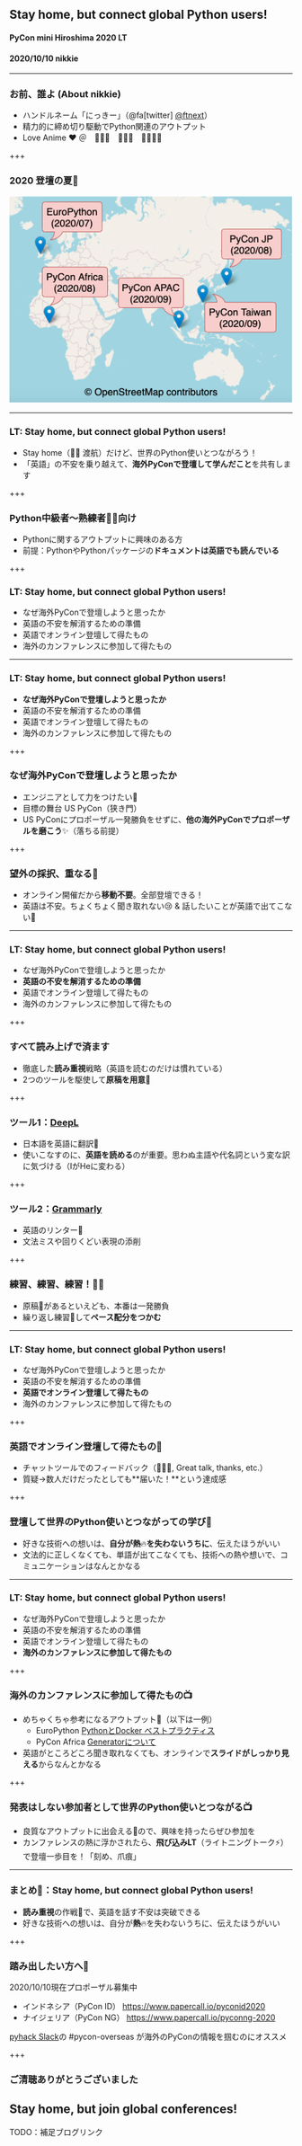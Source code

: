## Stay home, but connect global Python users!
#### PyCon mini Hiroshima 2020 LT
#### 2020/10/10 nikkie

---

### お前、誰よ (About nikkie)

- ハンドルネーム「にっきー」（@fa[twitter] [@ftnext](https://twitter.com/ftnext)）
- 精力的に締め切り駆動でPython関連のアウトプット
- Love Anime ❤️ ＠　🎺🎷🔥　💌📮📨　🌸🌹🌻💃

+++

### 2020 登壇の夏🎤

![ヨーロッパ、アフリカ、台湾やマレーシアと各地のPyConにオンラインで登壇しました](pyconhiro_Oct_connect_global/assets/images/folium_world_map.drawio.png)

---

### LT: Stay home, but connect global Python users!

- Stay home（🙅‍♂️ 渡航）だけど、世界のPython使いとつながろう！
- 「英語」の不安を乗り越えて、**海外PyConで登壇して学んだこと**を共有します

+++

### Python中級者〜熟練者🧙‍♂️向け

- Pythonに関するアウトプットに興味のある方
- 前提：PythonやPythonパッケージの**ドキュメントは英語でも読んでいる**

+++

### LT: Stay home, but connect global Python users!

- なぜ海外PyConで登壇しようと思ったか
- 英語の不安を解消するための準備
- 英語でオンライン登壇して得たもの
- 海外のカンファレンスに参加して得たもの

---

### LT: Stay home, but connect global Python users!

- **なぜ海外PyConで登壇しようと思ったか**
- 英語の不安を解消するための準備
- 英語でオンライン登壇して得たもの
- 海外のカンファレンスに参加して得たもの

+++

### なぜ海外PyConで登壇しようと思ったか

- エンジニアとして力をつけたい💪
- 目標の舞台 US PyCon（狭き門）
- US PyConにプロポーザル一発勝負をせずに、**他の海外PyConでプロポーザルを磨こう**✨（落ちる前提）

+++

### 望外の採択、重なる💖

- オンライン開催だから**移動不要**。全部登壇できる！
- 英語は不安。ちょくちょく聞き取れない😢 & 話したいことが英語で出てこない🥺

---

### LT: Stay home, but connect global Python users!

- なぜ海外PyConで登壇しようと思ったか
- **英語の不安を解消するための準備**
- 英語でオンライン登壇して得たもの
- 海外のカンファレンスに参加して得たもの

+++

### すべて読み上げで済ます

- 徹底した**読み重視**戦略（英語を読むのだけは慣れている）
- 2つのツールを駆使して**原稿を用意**📖

+++

### ツール1：[DeepL](https://www.deepl.com/translator)

- 日本語を英語に翻訳🚀
- 使いこなすのに、**英語を読める**のが重要。思わぬ主語や代名詞という変な訳に気づける（IがHeに変わる）

+++

### ツール2：[Grammarly](https://app.grammarly.com/)

- 英語のリンター🚨
- 文法ミスや回りくどい表現の添削

+++

### 練習、練習、練習！🏋️‍♂️

- 原稿📖があるといえども、本番は一発勝負
- 繰り返し練習💃して**ペース配分をつかむ**

---

### LT: Stay home, but connect global Python users!

- なぜ海外PyConで登壇しようと思ったか
- 英語の不安を解消するための準備
- **英語でオンライン登壇して得たもの**
- 海外のカンファレンスに参加して得たもの

+++

### 英語でオンライン登壇して得たもの🎤

- チャットツールでのフィードバック（👏👏👏, Great talk, thanks, etc.）
- 質疑→数人だけだったとしても**届いた！**という達成感

+++

### 登壇して世界のPython使いとつながっての学び📣

- 好きな技術への想いは、**自分が熱**🔥**を失わないうちに**、伝えたほうがいい
- 文法的に正しくなくても、単語が出てこなくても、技術への熱や想いで、コミュニケーションはなんとかなる

---

### LT: Stay home, but connect global Python users!

- なぜ海外PyConで登壇しようと思ったか
- 英語の不安を解消するための準備
- 英語でオンライン登壇して得たもの
- **海外のカンファレンスに参加して得たもの**

+++

### 海外のカンファレンスに参加して得たもの📺

- めちゃくちゃ参考になるアウトプット🎨（以下は一例）
  - EuroPython [PythonとDocker ベストプラクティス](https://youtu.be/H0UPw-ILiz4)
  - PyCon Africa [Generatorについて](https://youtu.be/tkoaeVS2zRQ)
- 英語がところどころ聞き取れなくても、オンラインで**スライドがしっかり見える**からなんとかなる

+++

### 発表はしない参加者として世界のPython使いとつながる📺

- 良質なアウトプットに出会える💖ので、興味を持ったらぜひ参加を
- カンファレンスの熱に浮かされたら、**飛び込みLT**（ライトニングトーク⚡️）で登壇一歩目を！「刻め、爪痕」

---

### まとめ🌯：Stay home, but connect global Python users!

- **読み重視**の作戦📖で、英語を話す不安は突破できる
- 好きな技術への想いは、自分が**熱**🔥を失わないうちに、伝えたほうがいい

+++

### 踏み出したい方へ🦵

2020/10/10現在プロポーザル募集中

- インドネシア（PyCon ID） https://www.papercall.io/pyconid2020
- ナイジェリア（PyCon NG） https://www.papercall.io/pyconng-2020

[pyhack Slack](https://pyhack.connpass.com/)の #pycon-overseas が海外のPyConの情報を掴むのにオススメ

+++

### ご清聴ありがとうございました

## Stay home, but join global conferences!

TODO：補足ブログリンク
